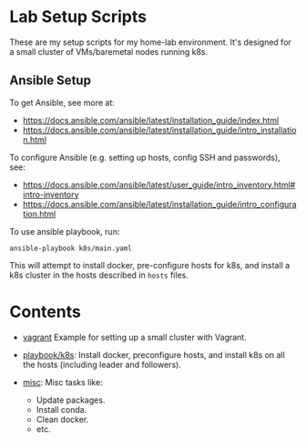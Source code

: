 Lab Setup Scripts
====

These are my setup scripts for my home-lab environment. It's designed 
for a small cluster of VMs/baremetal nodes running k8s.

## Ansible Setup

To get Ansible, see more at:

- https://docs.ansible.com/ansible/latest/installation_guide/index.html
- https://docs.ansible.com/ansible/latest/installation_guide/intro_installation.html

To configure Ansible (e.g. setting up hosts, config SSH and passwords), see:

- https://docs.ansible.com/ansible/latest/user_guide/intro_inventory.html#intro-inventory
- https://docs.ansible.com/ansible/latest/installation_guide/intro_configuration.html


To use ansible playbook, run:

```
ansible-playbook k8s/main.yaml
```

This will attempt to install docker, pre-configure hosts for k8s, and install a k8s
cluster in the hosts described in `hosts` files.

# Contents

- [vagrant](vagrant/) Example for setting up a small cluster with Vagrant.

- [playbook/k8s](playbooks/k8s/): Install docker, preconfigure hosts, and install k8s
  on all the hosts (including leader and followers).

- [misc](playbooks/misc/): Misc tasks like:

  - Update packages.
  - Install conda.
  - Clean docker.
  - etc.


